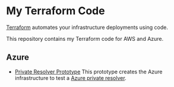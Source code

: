 
# My Terraform Code
[Terraform](https://www.terraform.io/) automates your infrastructure deployments using code.   

This repository contains my Terraform code for AWS and Azure. 

## Azure

- [Private Resolver Prototype](./azure/private-resolver-prototype/) 
This prototype creates the Azure infrastructure to test a [Azure private resolver](https://docs.microsoft.com/en-us/azure/dns/private-dns-overview).

